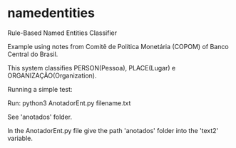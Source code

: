 # namedentities
Rule-Based Named Entities Classifier

Example using notes from Comitê de Política Monetária (COPOM) of Banco Central do Brasil.

This system classifies PERSON(Pessoa), PLACE(Lugar) e ORGANIZAÇÃO(Organization).

Running a simple test:

Run: python3 AnotadorEnt.py filename.txt

See 'anotados' folder.

In the AnotadorEnt.py file give the path 'anotados' folder into the 'text2' variable.
